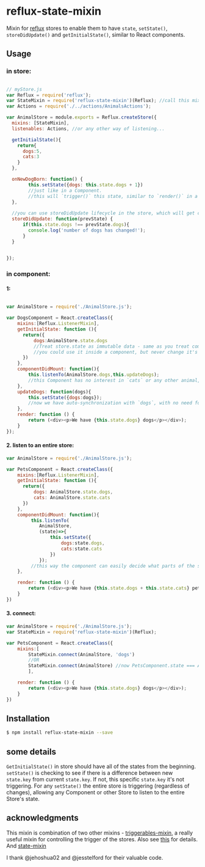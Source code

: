 # reflux-state-mixin

Mixin for [reflux](https://www.npmjs.com/packages/reflux) stores to enable them to have `state`, `setState()`, `storeDidUpdate()` and `getInitialState()`, similar to React components.


## Usage

### in store:

```javascript

// myStore.js
var Reflux = require('reflux');
var StateMixin = require('reflux-state-mixin')(Reflux); //call this mixin like that
var Actions = require('./../actions/AnimalsActions'); 

var AnimalStore = module.exports = Reflux.createStore({
  mixins: [StateMixin],
  listenables: Actions, //or any other way of listening... 

  getInitialState(){      
    return{
      dogs:5,
      cats:3
    }
  },

  onNewDogBorn: function() {
        this.setState({dogs: this.state.dogs + 1})  
        //just like in a Component.
        //this will `trigger()` this state, similar to `render()` in a Component 
  },
        
  //you can use storeDidUpdate lifecycle in the store, which will get called with every change to the state
  storeDidUpdate: function(prevState) {
      if(this.state.dogs !== prevState.dogs){
        console.log('number of dogs has changed!');
      }
  }
  

});
```


### in component:

#### 1:
```javascript

var AnimalStore = require('./AnimalStore.js');

var DogsComponent = React.createClass({
    mixins:[Reflux.ListenerMixin],
    getInitialState: function (){
      return({
          dogs:AnimalStore.state.dogs 
          //Treat store.state as immutable data - same as you treat component.state - 
          //you could use it inside a component, but never change it's value - only with setState()    
      })
    },
    componentDidMount: function(){
        this.listenTo(AnimalStore.dogs,this.updateDogs); 
        //this Component has no interest in `cats` or any other animal, so it listens to `dogs` changes only
    },
    updateDogs: function(dogs){
        this.setState({dogs:dogs});
        //now we have auto-synchronization with `dogs`, with no need for specific logic for that
    },
    render: function () {
        return (<div><p>We have {this.state.dogs} dogs</p></div>);
    }
});

```
#### 2. listen to an entire store:

```javascript
var AnimalStore = require('./AnimalStore.js');

var PetsComponent = React.createClass({
    mixins:[Reflux.ListenerMixin],
    getInitialState: function (){
      return({
          dogs: AnimalStore.state.dogs,
          cats: AnimalStore.state.cats
      })
    },
    componentDidMount: function(){
         this.listenTo(
            AnimalStore,
            (state)=>{
                this.setState({
                    dogs:state.dogs,
                    cats:state.cats
                })
            });
         //this way the component can easily decide what parts of the store-state are interesting
    },

    render: function () {
        return (<div><p>We have {this.state.dogs + this.state.cats} pets</p></div>);
    }
})
```
#### 3. connect:

```javascript
var AnimalStore = require('./AnimalStore.js');
var StateMixin = require('reflux-state-mixin')(Reflux);

var PetsComponent = React.createClass({
    mixins:[
        StateMixin.connect(AnimalStore, 'dogs')
        //OR
        StateMixin.connect(AnimalStore) //now PetsComponent.state === AnimalStore.state
        ],

    render: function () {
        return (<div><p>We have {this.state.dogs} dogs</p></div>);
    }
})
```
## Installation

```bash
$ npm install reflux-state-mixin --save
```

## some details
`GetInitialState()` in store should have all of the states from the beginning.  
`setState()` is checking to see if there is a difference between new `state.key` from current `state.key`. If not, this specific `state.key` it's not triggering.
For any `setState()` the entire store is triggering (regardless of changes), allowing any Component or other Store to listen to the entire Store's state.

## acknowledgments
This mixin is combination of two other mixins - 
[triggerables-mixin](https://github.com/jesstelford/reflux-triggerable-mixin), a really useful mixin for controlling the trigger of the stores. Also see [this](https://github.com/spoike/refluxjs/issues/158) for details. 
And [state-mixin](https://github.com/spoike/refluxjs/issues/290) 

I thank @jehoshua02 and @jesstelford for their valuable code. 

